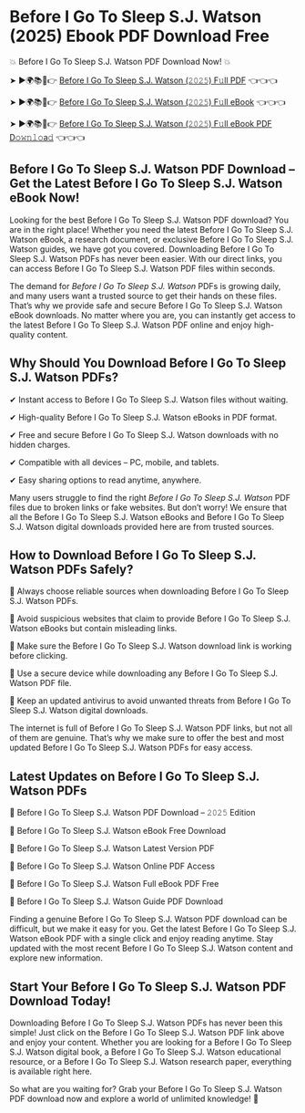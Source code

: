 # Before I Go To Sleep S.J. Watson (2025) Ebook PDF Download Free

💥 Before I Go To Sleep S.J. Watson PDF Download Now! 💥

➤ ►🌍📚📱👉 [Before I Go To Sleep S.J. Watson (𝟸𝟶𝟸𝟻) F𝚞ll PDF](https://getpdf.xyz/before-i-go-to-sleep-s.j.-watson) 👈👈👈


➤ ►🌍📚📱👉 [Before I Go To Sleep S.J. Watson (𝟸𝟶𝟸𝟻) F𝚞ll eBook](https://getpdf.xyz/before-i-go-to-sleep-s.j.-watson) 👈👈👈


➤ ►🌍📚📱👉 [Before I Go To Sleep S.J. Watson (𝟸𝟶𝟸𝟻) F𝚞ll eBook PDF D𝚘𝚠𝚗𝚕𝚘a𝚍](https://getpdf.xyz/before-i-go-to-sleep-s.j.-watson) 👈👈👈


## Before I Go To Sleep S.J. Watson PDF Download – Get the Latest Before I Go To Sleep S.J. Watson eBook Now!

Looking for the best Before I Go To Sleep S.J. Watson PDF download? You are in the right place! Whether you need the latest Before I Go To Sleep S.J. Watson eBook, a research document, or exclusive Before I Go To Sleep S.J. Watson guides, we have got you covered. Downloading Before I Go To Sleep S.J. Watson PDFs has never been easier. With our direct links, you can access Before I Go To Sleep S.J. Watson PDF files within seconds.

The demand for *Before I Go To Sleep S.J. Watson* PDFs is growing daily, and many users want a trusted source to get their hands on these files. That’s why we provide safe and secure Before I Go To Sleep S.J. Watson eBook downloads. No matter where you are, you can instantly get access to the latest Before I Go To Sleep S.J. Watson PDF online and enjoy high-quality content.

## Why Should You Download Before I Go To Sleep S.J. Watson PDFs?

✔ Instant access to Before I Go To Sleep S.J. Watson files without waiting.

✔ High-quality Before I Go To Sleep S.J. Watson eBooks in PDF format.

✔ Free and secure Before I Go To Sleep S.J. Watson downloads with no hidden charges.

✔ Compatible with all devices – PC, mobile, and tablets.

✔ Easy sharing options to read anytime, anywhere.

Many users struggle to find the right *Before I Go To Sleep S.J. Watson* PDF files due to broken links or fake websites. But don’t worry! We ensure that all the Before I Go To Sleep S.J. Watson eBooks and Before I Go To Sleep S.J. Watson digital downloads provided here are from trusted sources.

## How to Download Before I Go To Sleep S.J. Watson PDFs Safely?

📌 Always choose reliable sources when downloading Before I Go To Sleep S.J. Watson PDFs.

📌 Avoid suspicious websites that claim to provide Before I Go To Sleep S.J. Watson eBooks but contain misleading links.

📌 Make sure the Before I Go To Sleep S.J. Watson download link is working before clicking.

📌 Use a secure device while downloading any Before I Go To Sleep S.J. Watson PDF file.

📌 Keep an updated antivirus to avoid unwanted threats from Before I Go To Sleep S.J. Watson digital downloads.

The internet is full of Before I Go To Sleep S.J. Watson PDF links, but not all of them are genuine. That’s why we make sure to offer the best and most updated Before I Go To Sleep S.J. Watson PDFs for easy access.

## Latest Updates on Before I Go To Sleep S.J. Watson PDFs

🔹 Before I Go To Sleep S.J. Watson PDF Download – 𝟸𝟶𝟸𝟻 Edition

🔹 Before I Go To Sleep S.J. Watson eBook Free Download

🔹 Before I Go To Sleep S.J. Watson Latest Version PDF

🔹 Before I Go To Sleep S.J. Watson Online PDF Access

🔹 Before I Go To Sleep S.J. Watson Full eBook PDF Free

🔹 Before I Go To Sleep S.J. Watson Guide PDF Download

Finding a genuine Before I Go To Sleep S.J. Watson PDF download can be difficult, but we make it easy for you. Get the latest Before I Go To Sleep S.J. Watson eBook PDF with a single click and enjoy reading anytime. Stay updated with the most recent Before I Go To Sleep S.J. Watson content and explore new information.

## Start Your Before I Go To Sleep S.J. Watson PDF Download Today!

Downloading Before I Go To Sleep S.J. Watson PDFs has never been this simple! Just click on the Before I Go To Sleep S.J. Watson PDF link above and enjoy your content. Whether you are looking for a Before I Go To Sleep S.J. Watson digital book, a Before I Go To Sleep S.J. Watson educational resource, or a Before I Go To Sleep S.J. Watson research paper, everything is available right here.

So what are you waiting for? Grab your Before I Go To Sleep S.J. Watson PDF download now and explore a world of unlimited knowledge! 🚀
